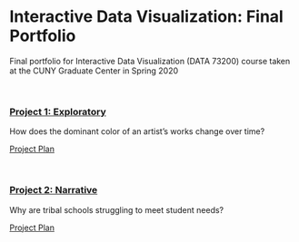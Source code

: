 # Interactive Data Visualization: Final Portfolio
Final portfolio for Interactive Data Visualization (DATA 73200) course taken at the CUNY Graduate Center in Spring 2020

<br />

### [Project 1: Exploratory](https://koffeeya.github.io/Interactive-Data-Viz-Portfolio/Project1/index.html)
How does the dominant color of an artist’s works change over time?

[Project Plan](https://github.com/koffeeya/Interactive-Data-Viz-Portfolio/tree/master/Project1)

<br />

### [Project 2: Narrative](https://koffeeya.github.io/Interactive-Data-Viz-Portfolio/Project2/index.html)
Why are tribal schools struggling to meet student needs?

[Project Plan](https://github.com/koffeeya/Interactive-Data-Viz-Portfolio/tree/master/Project2)
